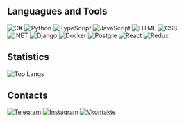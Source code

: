 ## Languagues and Tools


![C#](https://img.shields.io/badge/-CSharp-262424?style=for-the-badge&logo=CSharp&logoColor=764ABC)
![Python](https://img.shields.io/badge/Python-262424?style=for-the-badge&logo=Python)
![TypeScript](https://img.shields.io/badge/-TypeScript-262424?style=for-the-badge&logo=typescript)
![JavaScript](https://img.shields.io/badge/-JavaScript-262424?style=for-the-badge&logo=javascript)
![HTML](https://img.shields.io/badge/-HTML-262424?style=for-the-badge&logo=HTML5)
![CSS](https://img.shields.io/badge/-CSS-262424?style=for-the-badge&logo=CSS3&logoColor=1572B6)\
![.NET](https://img.shields.io/badge/Asp.net-262424?style=for-the-badge&logo=dotnet&logoColor=764ABC)
![Django](https://img.shields.io/badge/Django-262424?style=for-the-badge&logo=Django&logoColor=0c4b33)
![Docker](https://img.shields.io/badge/Docker-262424?style=for-the-badge&logo=Docker)
![Postgre](https://img.shields.io/badge/PostgreSQL-262424?style=for-the-badge&logo=PostgreSQL)
![React](https://img.shields.io/badge/React-262424?style=for-the-badge&logo=react)
![Redux](https://img.shields.io/badge/Redux-262424?style=for-the-badge&logo=redux&logoColor=764ABC)

## Statistics

![Top Langs](https://github-readme-stats.vercel.app/api/top-langs/?username=aaalace&theme=dark)

## Contacts

[![Telegram](https://img.shields.io/badge/Telegram-262424?style=for-the-badge&logo=Telegram)](https://t.me/aaalace)
[![Instagram](https://img.shields.io/badge/Instagram-262424?style=for-the-badge&logo=Instagram)](https://www.instagram.com/aaalace)
[![Vkontakte](https://img.shields.io/badge/VK-262424?style=for-the-badge&logo=Vk&logoColor=0077FF)](https://vk.com/aaalace)
